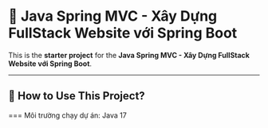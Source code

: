 # 🚀 Java Spring MVC - Xây Dựng FullStack Website với Spring Boot

This is the **starter project** for the **Java Spring MVC - Xây Dựng FullStack Website với Spring Boot**.

---

## 📖 How to Use This Project?

=== Môi trường chạy dự án: Java 17
